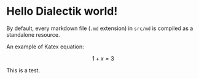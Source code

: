 # Hello Dialectik world!

By default, every markdown file (`.md` extension) in `src/md` is compiled as a standalone resource.

An example of Katex equation:

$$ 1 + x = 3 $$

This is a test.